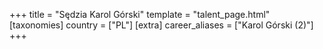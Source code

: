 +++
title = "Sędzia Karol Górski"
template = "talent_page.html"
[taxonomies]
country = ["PL"]
[extra]
career_aliases = ["Karol Górski (2)"]
+++
